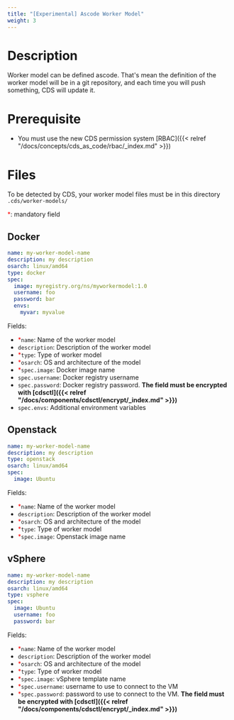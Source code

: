 ```yaml
---
title: "[Experimental] Ascode Worker Model"
weight: 3
---
```


# Description

Worker model can be defined ascode. That's mean the definition of the worker model will be in a git repository, and each time you will push something, CDS will update it.

# Prerequisite
* You must use the new CDS permission system [RBAC]({{< relref "/docs/concepts/cds_as_code/rbac/_index.md" >}})

# Files 

To be detected by CDS, your worker model files must be in this directory `.cds/worker-models/` 

<span style="color:red">*</span>: mandatory field

## Docker

```yaml
name: my-worker-model-name
description: my description
osarch: linux/amd64
type: docker
spec:
  image: myregistry.org/ns/myworkermodel:1.0
  username: foo
  password: bar
  envs:
    myvar: myvalue
```

Fields:

* <span style="color:red">*</span>`name`: Name of the worker model
* `description`: Description of the worker model
* <span style="color:red">*</span>`type`: Type of worker model
* <span style="color:red">*</span>`osarch`: OS and architecture of the model
* <span style="color:red">*</span>`spec.image`: Docker image name
* `spec.username`: Docker registry username
* `spec.password`: Docker registry password. <b>The field must be encrypted with [cdsctl]({{< relref "/docs/components/cdsctl/encrypt/_index.md" >}})</b>
* `spec.envs`: Additional environment variables

## Openstack

```yaml
name: my-worker-model-name
description: my description
type: openstack
osarch: linux/amd64
spec: 
  image: Ubuntu
```

Fields:

* <span style="color:red">*</span>`name`: Name of the worker model
* `description`: Description of the worker model
* <span style="color:red">*</span>`osarch`: OS and architecture of the model
* <span style="color:red">*</span>`type`: Type of worker model
* <span style="color:red">*</span>`spec.image`: Openstack image name


## vSphere

```yaml
name: my-worker-model-name
description: my description
osarch: linux/amd64
type: vsphere
spec:
  image: Ubuntu
  username: foo
  password: bar
```

Fields:

* <span style="color:red">*</span>`name`: Name of the worker model
* `description`: Description of the worker model
* <span style="color:red">*</span>`osarch`: OS and architecture of the model
* <span style="color:red">*</span>`type`: Type of worker model
* <span style="color:red">*</span>`spec.image`: vSphere template name
* <span style="color:red">*</span>`spec.username`: username to use to connect to the VM
* <span style="color:red">*</span>`spec.password`: password to use to connect to the VM. <b>The field must be encrypted with [cdsctl]({{< relref "/docs/components/cdsctl/encrypt/_index.md" >}})</b>

